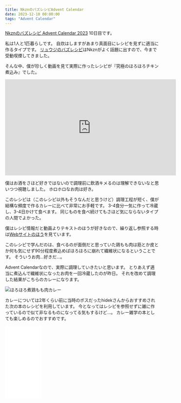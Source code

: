 ```yaml
---
title: NkznのバズレシピAdvent Calendar
date: 2023-12-10 00:00:00
tags: "Advent Calendar"
---
```


[Nkznのバズレシピ Advent Calendar 2023](https://adventar.org/calendars/8978) 10日目です。

私は1人と1匹暮らしです。
自炊はしますがあまり真面目にレシピを見ずに適当に作るタイプです。
[リュウジのバズレシピ](https://www.youtube.com/@ryuji825)はNkznがよく話題に出すので、今まで受動喫煙してきました。

そんな中、僕が珍しく動画を見て実際に作ったレシピが『究極のほろほろチキン煮込み』でした。

<iframe width="560" height="315" src="https://www.youtube.com/embed/aMUFg4cbOvo?si=rQpj1jnUT8IkU0v7" title="YouTube video player" frameborder="0" allow="accelerometer; autoplay; clipboard-write; encrypted-media; gyroscope; picture-in-picture; web-share" allowfullscreen></iframe>

僕はお酒をさほど好きではないので調理前に飲酒キメるのは理解できないなと思いつつ視聴しました。
ホロホロなお肉は好き。

このレシピは（このレシピ以外もそうなんだと思うけど）調理工程が短く、僕が結構な頻度で作るカレーに比べて非常にお手軽です。
3-4食分一気に作って冷蔵し、3-4日かけて食べます。
同じものを食べ続けてもさほど気にならないタイプの人間でよかった。

僕はレシピ情報だと動画よりテキストのほうが好きなので、繰り返し参照する時は[Webサイトのほう](https://bazurecipe.com/2023/09/13/%E3%83%9B%E3%83%AD%E3%83%9B%E3%83%AD%E3%83%81%E3%82%AD%E3%83%B3%E3%81%AE%E3%83%88%E3%83%9E%E3%83%88%E7%85%AE%E8%BE%BC%E3%81%BF/)を見ています。

このレシピで学んだのは、食べるのが面倒だと思っていた鶏もも肉は筋とか皮とか何も気にせず90分程度煮込めばほろほろに崩れて繊維状になるということです。
そういうお肉…好きだ…。

Advent Calendarなので、実際に調理していきたいと思います。
とりあえず適当に煮込んで繊維状になったお肉を一回冷蔵したのが昨日。
それを改めて調理した結果がこちらのカレーになります。

![ほろほろ煮鶏もも肉カレー](/images/2023-12-10-nkzn-advent-calendar/curry.jpg)

カレーについては2年くらい前に当時のボスだったhidekさんからおすすめされた次の本のレシピを利用しています。
今となってはレシピを参照せずに雑に作っているので似て非なるものになってる気もするけど…。
カレー雑学の本としても楽しめるのでおすすめです。

<iframe sandbox="allow-popups allow-scripts allow-modals allow-forms allow-same-origin" style="width:120px;height:240px;" marginwidth="0" marginheight="0" scrolling="no" frameborder="0" src="//rcm-fe.amazon-adsystem.com/e/cm?lt1=_blank&bc1=000000&IS2=1&bg1=FFFFFF&fc1=000000&lc1=0000FF&t=vvakame-22&language=ja_JP&o=9&p=8&l=as4&m=amazon&f=ifr&ref=as_ss_li_til&asins=B08B5NFT8D&linkId=cb3543db88cb901b562ed085516b3648"></iframe>
